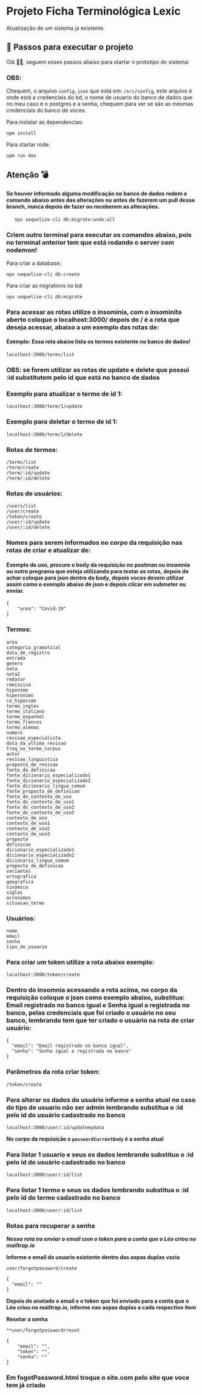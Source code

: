 # Projeto Ficha Terminológica Lexic
Atualização de um sistema já existente.

## 🚀 Passos para executar o projeto
Olá 🐱‍🏍, seguem esses passos abaixo para startar o prototipo do sistema: 


### OBS: 
Chequem, o arquivo <code>config.json</code> que está em: <code>/src/config</code>, este arquivo é onde está a credenciais do bd, o nome de usuario do banco de dados que no meu caso é o postgres e a senha,
chequem para ver se são as mesmas credenciais do banco de voces.

Para instalar as dependencias:

    npm install

Para startar rode:

    npm run dev

## Atenção 💣
 #### Se houver informado alguma modificação no banco de dados rodem o comando abaixo antes das alterações ou antes de fazerem um pull dessa branch, nunca depois de fazer ou receberem as alterações.
       npx sequelize-cli db:migrate:undo:all
 ### Criem outro terminal para executar os comandos abaixo, pois no terminal anterior tem que está rodando o server com nodemon!

Para criar a database:
    
    npx sequelize-cli db:create
    

Para criar as migrations no bd:

    npx sequelize-cli db:migrate
    
### Para acessar as rotas utilize o insominia, com o insominita aberto coloque o localhost:3000/ depois do / é a rota que deseja acessar, abaixo a um exemplo das rotas de:
  #### Exemplo: Essa rota abaixo lista os termos existente no banco de dados!
    localhost:3000/terms/list
  ### OBS: se forem utilizar as rotas de update e delete que possui **:id** substitutem pelo id que está no banco de dados
  
  ### Exemplo para atualizar o termo de id 1:
    localhost:3000/term/1/update
    
  ### Exemplo para deletar o termo de id 1:
    localhost:3000/term/1/delete
    
  ### Rotas de termos:
    
    /terms/list
    /term/create
    /term/:id/update
    /term/:id/delete
    
  ### Rotas de usuários:
    
    /users/list
    /user/create
    /token/create
    /user/:id/update
    /user/:id/delete
    
### Nomes para serem informados no corpo da requisição nas rotas de criar e atualizar de:
   #### Exemplo de uso, procure o body da requisição no postman ou insomnia ou outro programa que esteja utilizando para testar as rotas, depois de achar coloque para json dentro do body, depois voces devem utilizar assim como o exemplo abaixo de json e depois clicar em submeter ou enviar.
    {
        "area": "Covid-19"
    }
   
   ### Termos:
    area
    categoria_gramatical
    data_de_registro
    entrada
    genero
    nota
    nota2
    redator
    remissiva
    hiponimo
    hiperonimo
    co_hiponimo
    termo_ingles
    termo_italiano
    termo_espanhol
    termo_frances
    termo_alemao
    numero
    revisao_especialista
    data_da_ultima_revisao
    freq_no_termo_corpus
    autor
    revisao_linguistica
    proposta_de_revisao
    fonte_da_definicao
    fonte_dicionario_especializado1
    fonte_dicionario_especializado2
    fonte_dicionario_lingua_comum
    fonte_proposta_de_definicao
    fonte_do_contexto_de_uso
    fonte_do_contexto_de_uso1
    fonte_do_contexto_de_uso2
    fonte_do_contexto_de_uso3
    contexto_de_uso
    contexto_de_uso1
    contexto_de_uso2
    contexto_de_uso3
    proposta
    definicao
    dicionario_especializado1
    dicionario_especializado2
    dicionario_lingua_comum
    proposta_de_definicao
    variantes
    ortografica
    geografica
    sinomica
    siglas
    acronimos
    situacao_termo
    
   ### Usuários:
    nome
    email
    senha
    tipo_de_usuario

### Para criar um token utilize a rota abaixo exemplo:
    localhost:3000/token/create
    
### Dentro do insomnia acessando a rota acima, no corpo da requisição coloque o json como exemplo abaixo, substitua: Email registrado no banco igual e Senha igual a registrada no banco, pelas credenciais que foi criado o usuário no seu banco, lembrando tem que ter criado o usuário na rota de criar usuário:
    {
      "email": "Email registrado no banco igual",
      "senha": "Senha igual a registrada no banco"
    }
### Parâmetros da rota criar token:
    /token/create
   
### Para alterar os dados do usuário informe a senha atual no caso do tipo de usuario não ser admin lembrando substitua o :id pelo id do usuário cadastrado no banco

    localhost:3000/user/:id/updatemydata

**No corpo da requisição o <code>passwordCurrentBody</code> é a senha atual** 

### Para listar 1 usuario e seus os dados lembrando substitua o :id pelo id do usuário cadastrado no banco

    localhost:3000/user/:id/list

### Para listar 1 termo e seus os dados lembrando substitua o :id pelo id do termo cadastrado no banco

    localhost:3000/user/:id/list


### Rotas para recuperar a senha

***Nessa rota ira enviar o email com o token para a conta que o Léo criou no mailtrap.io***

**Informe o email do usuario existente dentro das aspas duplas vazia** 

    user/forgotpassword/create

    {
      "email": ""
    }

**Depois de anotado o email e o token que foi enviado para a conta que o Léo criou no mailtrap.io, informe nas aspas duplas a cada respectivo item**

**Resetar a senha**

    **user/forgotpassword/reset

    {
        "email": "",
        "token": "",
        "senha": ""
    }


### Em fogotPassword.html troque o site.com pelo site que voce tem já criado
